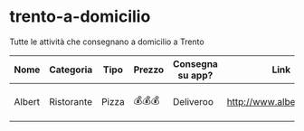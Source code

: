 # trento-a-domicilio
Tutte le attività che consegnano a domicilio a Trento

Nome | Categoria | Tipo | Prezzo | Consegna su app? | Link | Email | Telefono
-----|-----|-----|-----|-----|-----|-----|-----
Albert | Ristorante | Pizza | 💰💰💰 | Deliveroo | http://www.albertpizza.it/ | info@albertpizza.it | +39 0461 260094 |